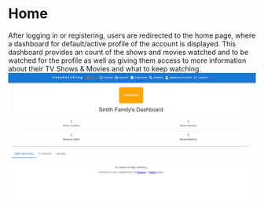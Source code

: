 # Home

After logging in or registering, users are redirected to the home page, where a dashboard for default/active profile of the account is displayed. This dashboard provides an count of the shows and movies watched and to be watched for the profile as well as giving them access to more information about their TV Shows & Movies and what to keep watching.<br>
![Initial Profile Dashboard Screenshot](../images/home//home_initial.png)